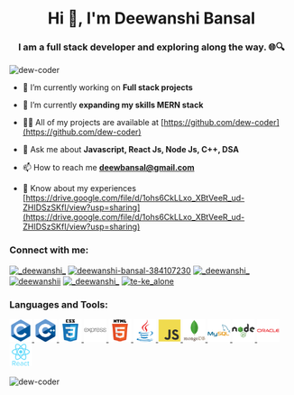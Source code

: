 <h1 align="center">Hi 👋, I'm Deewanshi Bansal</h1>
<h3 align="center">I am a full stack developer and exploring along the way. 🌐🔍</h3>

<p align="left"> <img src="https://komarev.com/ghpvc/?username=dew-coder&label=Profile%20views&color=0e75b6&style=flat" alt="dew-coder" /> </p>


- 🔭 I’m currently working on **Full stack projects**

- 🌱 I’m currently **expanding my skills MERN stack**

- 👨‍💻 All of my projects are available at [https://github.com/dew-coder](https://github.com/dew-coder)

- 💬 Ask me about **Javascript, React Js, Node Js, C++, DSA**

- 📫 How to reach me **deewbansal@gmail.com**

- 📄 Know about my experiences [https://drive.google.com/file/d/1ohs6CkLLxo_XBtVeeR_ud-ZHIDSzSKfI/view?usp=sharing](https://drive.google.com/file/d/1ohs6CkLLxo_XBtVeeR_ud-ZHIDSzSKfI/view?usp=sharing)

<h3 align="left">Connect with me:</h3>
<p align="left">
<a href="https://twitter.com/_deewanshi_" target="blank"><img align="center" src="https://raw.githubusercontent.com/rahuldkjain/github-profile-readme-generator/master/src/images/icons/Social/twitter.svg" alt="_deewanshi_" height="30" width="40" /></a>
<a href="https://linkedin.com/in/deewanshi-bansal-384107230" target="blank"><img align="center" src="https://raw.githubusercontent.com/rahuldkjain/github-profile-readme-generator/master/src/images/icons/Social/linked-in-alt.svg" alt="deewanshi-bansal-384107230" height="30" width="40" /></a>
<a href="https://instagram.com/_deewanshi_" target="blank"><img align="center" src="https://raw.githubusercontent.com/rahuldkjain/github-profile-readme-generator/master/src/images/icons/Social/instagram.svg" alt="_deewanshi_" height="30" width="40" /></a>
<a href="https://www.codechef.com/users/deewanshii" target="blank"><img align="center" src="https://cdn.jsdelivr.net/npm/simple-icons@3.1.0/icons/codechef.svg" alt="deewanshii" height="30" width="40" /></a>
<a href="https://codeforces.com/profile/_deewanshi_" target="blank"><img align="center" src="https://raw.githubusercontent.com/rahuldkjain/github-profile-readme-generator/master/src/images/icons/Social/codeforces.svg" alt="_deewanshi_" height="30" width="40" /></a>
<a href="https://www.leetcode.com/te-ke_alone" target="blank"><img align="center" src="https://raw.githubusercontent.com/rahuldkjain/github-profile-readme-generator/master/src/images/icons/Social/leet-code.svg" alt="te-ke_alone" height="30" width="40" /></a>
</p>

<h3 align="left">Languages and Tools:</h3>
<p align="left"> <a href="https://www.cprogramming.com/" target="_blank" rel="noreferrer"> <img src="https://raw.githubusercontent.com/devicons/devicon/master/icons/c/c-original.svg" alt="c" width="40" height="40"/> </a> <a href="https://www.w3schools.com/cpp/" target="_blank" rel="noreferrer"> <img src="https://raw.githubusercontent.com/devicons/devicon/master/icons/cplusplus/cplusplus-original.svg" alt="cplusplus" width="40" height="40"/> </a> <a href="https://www.w3schools.com/css/" target="_blank" rel="noreferrer"> <img src="https://raw.githubusercontent.com/devicons/devicon/master/icons/css3/css3-original-wordmark.svg" alt="css3" width="40" height="40"/> </a> <a href="https://expressjs.com" target="_blank" rel="noreferrer"> <img src="https://raw.githubusercontent.com/devicons/devicon/master/icons/express/express-original-wordmark.svg" alt="express" width="40" height="40"/> </a> <a href="https://www.w3.org/html/" target="_blank" rel="noreferrer"> <img src="https://raw.githubusercontent.com/devicons/devicon/master/icons/html5/html5-original-wordmark.svg" alt="html5" width="40" height="40"/> </a> <a href="https://www.java.com" target="_blank" rel="noreferrer"> <img src="https://raw.githubusercontent.com/devicons/devicon/master/icons/java/java-original.svg" alt="java" width="40" height="40"/> </a> <a href="https://developer.mozilla.org/en-US/docs/Web/JavaScript" target="_blank" rel="noreferrer"> <img src="https://raw.githubusercontent.com/devicons/devicon/master/icons/javascript/javascript-original.svg" alt="javascript" width="40" height="40"/> </a> <a href="https://www.mongodb.com/" target="_blank" rel="noreferrer"> <img src="https://raw.githubusercontent.com/devicons/devicon/master/icons/mongodb/mongodb-original-wordmark.svg" alt="mongodb" width="40" height="40"/> </a> <a href="https://www.mysql.com/" target="_blank" rel="noreferrer"> <img src="https://raw.githubusercontent.com/devicons/devicon/master/icons/mysql/mysql-original-wordmark.svg" alt="mysql" width="40" height="40"/> </a> <a href="https://nodejs.org" target="_blank" rel="noreferrer"> <img src="https://raw.githubusercontent.com/devicons/devicon/master/icons/nodejs/nodejs-original-wordmark.svg" alt="nodejs" width="40" height="40"/> </a> <a href="https://www.oracle.com/" target="_blank" rel="noreferrer"> <img src="https://raw.githubusercontent.com/devicons/devicon/master/icons/oracle/oracle-original.svg" alt="oracle" width="40" height="40"/> </a> <a href="https://reactjs.org/" target="_blank" rel="noreferrer"> <img src="https://raw.githubusercontent.com/devicons/devicon/master/icons/react/react-original-wordmark.svg" alt="react" width="40" height="40"/> </a> </p>
<p><img align="center" src="https://github-readme-stats.vercel.app/api/top-langs?username=dew-coder&show_icons=true&locale=en&layout=compact" alt="dew-coder" /></p>
